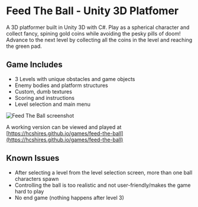 # Feed The Ball - Unity 3D Platfomer

A 3D platformer built in Unity 3D with C#. Play as a spherical character and collect fancy, spining gold coins while avoiding the pesky pills of doom! Advance to the next level by collecting all the coins in the level and reaching the green pad.

## Game Includes
- 3 Levels with unique obstacles and game objects
- Enemy bodies and platform structures
- Custom, dumb textures
- Scoring and instructions
- Level selection and main menu

![Feed The Ball screenshot](https://hcshires.github.io/images/feed-the-ball.jpg)

A working version can be viewed and played at [https://hcshires.github.io/games/feed-the-ball](https://hcshires.github.io/games/feed-the-ball)

## Known Issues
- After selecting a level from the level selection screen, more than one ball characters spawn
- Controlling the ball is too realistic and not user-friendly/makes the game hard to play
- No end game (nothing happens after level 3)
